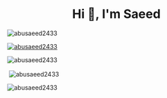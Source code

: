 <h1 align="center">Hi 👋, I'm Saeed</h1>
<!-- <h3 align="center">I am passionate about android app development</h3> -->

<p align="left"> <img src="https://komarev.com/ghpvc/?username=abusaeed2433&label=Profile%20views&color=0e75b6&style=flat" alt="abusaeed2433" /> </p>

<p align="left"> <a href="https://github.com/ryo-ma/github-profile-trophy"><img src="https://github-profile-trophy.vercel.app/?username=abusaeed2433&theme=nord&margin-h=8" alt="abusaeed2433" /></a> </p>

<p><img align="center" src="https://github-readme-stats.vercel.app/api/top-langs?username=abusaeed2433&locale=en&layout=compact" alt="abusaeed2433" /></p>

<p>&nbsp;<img align="center" src="https://github-readme-stats.vercel.app/api?username=abusaeed2433&locale=en" alt="abusaeed2433"/></p>

<p><img align="center" src="https://github-readme-streak-stats.herokuapp.com/?user=abusaeed2433&locale=en&theme=dark" alt="abusaeed2433" /></p>
